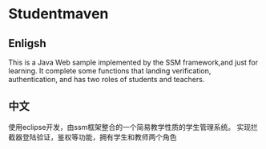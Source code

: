 # Studentmaven
## Enligsh
This is a Java Web sample implemented by the SSM framework,and just for learning.
It complete some functions that landing verification, authentication, and has two roles of students and teachers. 
## 中文
使用eclipse开发，由ssm框架整合的一个简易教学性质的学生管理系统。 实现拦截器登陆验证，鉴权等功能，拥有学生和教师两个角色

